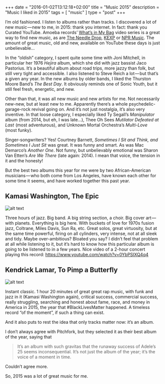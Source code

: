 +++
date = "2016-01-02T13:12:18+02:00"
title = "Music 2015"
description = "Music I liked in 2015"
tags = [ "music" ]
type = "post"
+++

I’m old fashioned. I listen to albums rather than tracks. I discovered a lot of new music — new to me, in 2015: thank you internet. In fact: thank you Curated YouTube. Amoeba records’ [What’s in My Bag](https://www.youtube.com/channel/UC9DkCKm4_VDztRRyge4mCJQ) video series is a great way to find new music, as are [The Needle Drop](https://www.youtube.com/channel/UCt7fwAhXDy3oNFTAzF2o8Pw), [KEXP](https://www.youtube.com/channel/UC3I2GFN_F8WudD_2jUZbojA) or [NPR Music](https://www.youtube.com/channel/UC4eYXhJI4-7wSWc8UNRwD4A). The amount of great music, old and new, available on YouTube these days is just unbelievable…

In the “oldish” category, I spent quite some time with Joni Mitchell, in particular her 1976 *Hejira* album, which she did with jazz bassist Jaco Pastorius. It’s a beautiful album about road trips, more jazzy than folk, but still very tight and accessible. I also listened to Steve Reich a lot — but that’s a given any year.
In the new albums by older bands, I liked the Thurston Moore Band’s *The Best Day*. It obviously reminds one of Sonic Youth, but it still feel fresh, energetic, and new.

Other than that, it was all new music and new artists for me. Not necessarily new-new, but at least new to me.
Apparently there’s a whole psychedelic-garage-rock revival going on. And it’s not just nostalgia, it’s also very inventive. In that loose category, I especially liked Ty Segall’s *Manipulator* album (from 2014, but eh, I was late…), Thee Oh Sees <em>Mutilator Defeated at Last</em>  (most adventurous), and Unknown Mortal Orchestra’s <em>Multi-Love</em>  (most funky).

Singer-songwriters? Yes! Courtney Barnett, *Sometimes I Sit and Think, and Sometimes I Just Sit* was great. It was funny and smart. As was Mac Demarco’s *Another One*. Not funny, but unbelievably emotional was Sharon Van Etten’s *Are We There* (late again: 2014). I mean that voice, the tension in it and the honesty!

But the best two albums this year for me were by two African-American musicians — who both come from Los Angeles, have known each other for some time it seems, and have worked together this past year.

## Kamasi Washington, The Epic

![alt text](/img/kamasi-washington-epic.png "Kamasi Washington, The Epic")

Three hours of jazz. Big band. A big string section, a choir. Big cover art — with planets. Everything is big here. With buckets of love for 1970s fusion jazz, Coltrane, Miles Davis, Sun Ra, etc. Great solos, great virtuosity, but at the same time powerful, firing on all cylinders, very intense, not at all sleek and tidy. Maybe over-ambitious? Bloated you say? I didn’t feel that problem at all while listening to it, but it’s hard to know how this particular album is going to be listened to in a few years.
Nice video of a 2-hour concert playing this record: https://www.youtube.com/watch?v=0YbPSIXQ4q4

## Kendrick Lamar, To Pimp a Butterfly

![alt text](/img/kendrick-lamar-pimp.png "Kendrick Lamar, To Pimp a Butterfly")

Instant classic. 1 hour 20 minutes of great great rap music, with funk and jazz in it (Kamasi Washington again), critical success, commercial success, really struggling, searching and honest about fame, race, and money in America in 2015, the year that #BlackLivesMatter happened. A timeless record “of the moment”, if such a thing can exist.

And it also puts to rest the idea that only tracks matter now: it’s an album.

I don’t always agree with Pitchfork, but they selected it as their best album of the year, saying that

>It’s an album with such gravitas that the runaway success of Adele’s 25 seems inconsequential. It’s not just the album of the year; it’s the voice of a moment in time.

Couldn’t agree more.

So, 2015 was a lot of great music for me.